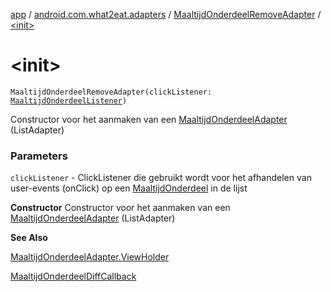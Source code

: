 [app](../../index.md) / [android.com.what2eat.adapters](../index.md) / [MaaltijdOnderdeelRemoveAdapter](index.md) / [&lt;init&gt;](./-init-.md)

# &lt;init&gt;

`MaaltijdOnderdeelRemoveAdapter(clickListener: `[`MaaltijdOnderdeelListener`](../-maaltijd-onderdeel-listener/index.md)`)`

Constructor voor het aanmaken van een [MaaltijdOnderdeelAdapter](../-maaltijd-onderdeel-adapter/index.md) (ListAdapter)

### Parameters

`clickListener` - ClickListener die gebruikt wordt voor het afhandelen van user-events (onClick) op een [MaaltijdOnderdeel](../../android.com.what2eat.model/-maaltijd-onderdeel/index.md) in de lijst

**Constructor**
Constructor voor het aanmaken van een [MaaltijdOnderdeelAdapter](../-maaltijd-onderdeel-adapter/index.md) (ListAdapter)

**See Also**

[MaaltijdOnderdeelAdapter.ViewHolder](../-maaltijd-onderdeel-adapter/-view-holder/index.md)

[MaaltijdOnderdeelDiffCallback](../-maaltijd-onderdeel-diff-callback/index.md)

